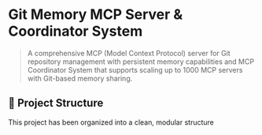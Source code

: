 # Git Memory MCP Server & Coordinator System

> A comprehensive MCP (Model Context Protocol) server for Git repository management with persistent memory capabilities and MCP Coordinator System that supports scaling up to 1000 MCP servers with Git-based memory sharing.

## 📁 Project Structure

This project has been organized into a clean, modular structure  
 